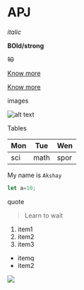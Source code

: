 # APJ

_italic_

**BOld/strong**

~~10~~

[Know more](google)

[Know more](google "tooltip")

images

![alt text](link)

Tables

|Mon|Tue|Wen|
|---|---|---|
|sci|math|spor|


My name is `Akshay`

```javascript
let a=10;
```

quote

> Learn to wait

1. item1
2. item2
3. item3


- itemq
- item2

![](https://img.shields.io/badge/APJ-markdown-blue)



